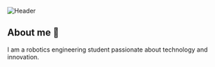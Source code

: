 ![Header](https://github.com/user-attachments/assets/4f6cc9f4-5000-46d9-8040-a84caa099d3e)

## About me :rocket:
I am a robotics engineering student passionate about technology and innovation.

<!--

- 🔭 I’m currently working on ...
- 🌱 I’m currently learning ...

- 👯 I’m looking to collaborate on ...
- 🤔 I’m looking for help with ...

- 📫 How to reach me: ...
- ⚡ Fun fact: ...
-->

